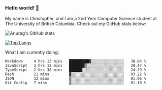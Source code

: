 ### Hello world! 👋
My name is Christopher, and I am a 2nd Year Computer Science student at The University of British Columbia. 
Check out my GitHub stats below: 

![Anurag's GitHub stats](https://github-readme-stats.vercel.app/api?username=chrishadrian&hide=contribs,issues&count_private=true&show_icons=true&theme=tokyonight)

[![Top Langs](https://github-readme-stats.vercel.app/api/top-langs/?username=chrishadrian&layout=compact&theme=tokyonight&langs_count=4)](https://github.com/anuraghazra/github-readme-stats)

What I am currently doing:
<!--START_SECTION:waka-->

```text
Markdown     4 hrs 13 mins   █████████▓░░░░░░░░░░░░░░░   38.84 %
JavaScript   3 hrs 12 mins   ███████▒░░░░░░░░░░░░░░░░░   29.47 %
TypeScript   2 hrs 38 mins   ██████░░░░░░░░░░░░░░░░░░░   24.29 %
Bash         21 mins         ▓░░░░░░░░░░░░░░░░░░░░░░░░   03.22 %
JSON         12 mins         ▒░░░░░░░░░░░░░░░░░░░░░░░░   01.96 %
Git Config   7 mins          ▒░░░░░░░░░░░░░░░░░░░░░░░░   01.10 %
```

<!--END_SECTION:waka-->
<!-- [![willianrod's wakatime stats](https://github-readme-stats.vercel.app/api/wakatime?username=chrishadrian)](https://github.com/anuraghazra/github-readme-stats) -->

<!--
- 🔭 I’m currently working on ...
- 🌱 I’m currently learning ...
- 👯 I’m looking to collaborate on ...
- 🤔 I’m looking for help with ...
- 💬 Ask me about ...
- 📫 How to reach me: ...
- 😄 Pronouns: ...
- ⚡ Fun fact: ...
-->
